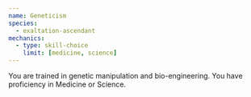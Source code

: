 ```yaml
---
name: Geneticism
species:
  - exaltation-ascendant
mechanics:
  - type: skill-choice
    limit: [medicine, science]
---
```

You are trained in genetic manipulation and bio-engineering. You have proficiency
in Medicine or Science.
